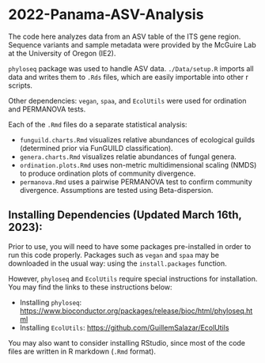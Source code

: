 # 2022-Panama-ASV-Analysis

The code here analyzes data from an ASV table of the ITS gene region.
Sequence variants and sample metadata were provided by the McGuire Lab at the University of Oregon (IE2).

`phyloseq` package was used to handle ASV data. `./Data/setup.R` imports all data and writes them to `.Rds` files, which are easily importable into other r scripts.

Other dependencies: `vegan`, `spaa`, and `EcolUtils` were used for ordination and PERMANOVA tests.

Each of the `.Rmd` files do a separate statistical analysis:
- `funguild.charts.Rmd` visualizes relative abundances of ecological guilds (determined prior via FunGUILD classification).
- `genera.charts.Rmd` visualizes relatie abundances of fungal genera.
- `ordination.plots.Rmd` uses non-metric multidimensional scaling (NMDS) to produce ordination plots of community divergence.
- `permanova.Rmd` uses a pairwise PERMANOVA test to confirm community divergence. Assumptions are tested using Beta-dispersion.

## Installing Dependencies (Updated March 16th, 2023):

Prior to use, you will need to have some packages pre-installed in order to run this code properly. Packages such as `vegan` and `spaa` may be downloaded in the usual way: using the `install.packages` function.

However, `phyloseq` and `EcolUtils` require special instructions for installation. You may find the links to these instructions below:

* Installing `phyloseq`: https://www.bioconductor.org/packages/release/bioc/html/phyloseq.html
* Installing `EcolUtils`: https://github.com/GuillemSalazar/EcolUtils

You may also want to consider installing RStudio, since most of the code files are written in R markdown (`.Rmd` format).
